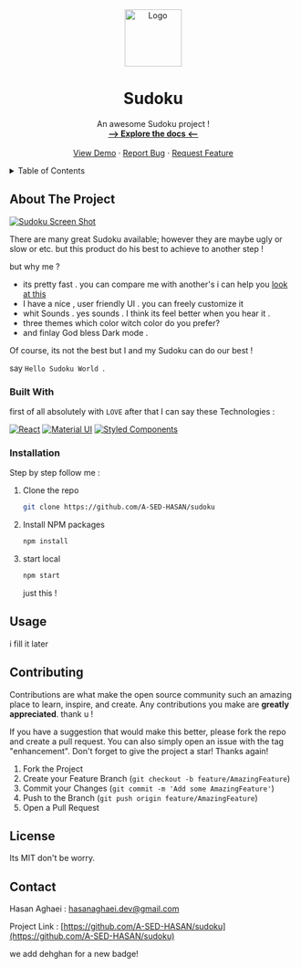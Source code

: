<!--? PROJECT LOGO -->
<div align="center">
  <a href="https://github.com/A-SED-HASAN/sudoku">
    <img src="/public/sudoku.png" alt="Logo" width="100" height="100">
  </a>
  <h1 align="center">Sudoku</h1>
  <p align="center">
    An awesome Sudoku project !
    <br />
    <a href="https://github.com/A-SED-HASAN/sudoku"><strong>--> Explore the docs <--</strong></a>
    <br />
    <br />
    <a href="https://project-24-sudoku.netlify.app">View Demo</a>
    ·
    <a href="https://github.com/A-SED-HASAN/sudoku/issues">Report Bug</a>
    ·
    <a href="https://github.com/A-SED-HASAN/sudoku/issues">Request Feature</a>
  </p>
</div>

<!-- TABLE OF CONTENTS -->
<details>
  <summary>Table of Contents</summary>
  <ol>
    <li>
      <a href="#about-the-project">About The Project</a>
      <ul>
        <li><a href="#built-with">Built With</a></li>
      </ul>
    </li>
    <li>
      <a href="#installation">Installation</a>
    </li>
    <li><a href="#usage">Usage</a></li>
    <li><a href="#contributing">Contributing</a></li>
    <li><a href="#license">License</a></li>
    <li><a href="#contact">Contact</a></li>
  </ol>
</details>

<!-- ABOUT THE PROJECT -->

## About The Project

[![Sudoku Screen Shot][product-screenshot]](https://project-24-sudoku.netlify.app)

There are many great Sudoku available; however they are maybe ugly or slow or etc.
but this product do his best to achieve to another step !

but why me ?

- its pretty fast . you can compare me with another's i can help you <a href='https://sudoku.com/'>look at this</a>
- I have a nice , user friendly UI . you can freely customize it
- whit Sounds . yes sounds . I think its feel better when you hear it .
- three themes which color witch color do you prefer?
- and finlay God bless Dark mode .

Of course, its not the best but I and my Sudoku can do our best !

say `Hello Sudoku World `.

### Built With

first of all absolutely with `LOVE` after that I can say these Technologies :

[![React][React.js]][React-url]
[![Material UI][MUI]][MUI-url]
[![Styled Components][styled]][styled-url]

### Installation

Step by step follow me :

1. Clone the repo
   ```sh
   git clone https://github.com/A-SED-HASAN/sudoku
   ```
2. Install NPM packages
   ```sh
   npm install
   ```
3. start local
   ```sh
   npm start
   ```
   just this !
   <!-- USAGE EXAMPLES -->

## Usage

i fill it later

<!-- CONTRIBUTING -->

## Contributing

Contributions are what make the open source community such an amazing place to learn, inspire, and create. Any contributions you make are **greatly appreciated**.
thank u !

If you have a suggestion that would make this better, please fork the repo and create a pull request. You can also simply open an issue with the tag "enhancement".
Don't forget to give the project a star! Thanks again!

1. Fork the Project
2. Create your Feature Branch (`git checkout -b feature/AmazingFeature`)
3. Commit your Changes (`git commit -m 'Add some AmazingFeature'`)
4. Push to the Branch (`git push origin feature/AmazingFeature`)
5. Open a Pull Request

<!-- LICENSE -->

## License

Its MIT don't be worry.

<!-- CONTACT -->

## Contact

Hasan Aghaei : hasanaghaei.dev@gmail.com

Project Link : [https://github.com/A-SED-HASAN/sudoku](https://github.com/A-SED-HASAN/sudoku)

<!-- ACKNOWLEDGMENTS -->

we add dehghan for a new badge!

<!-- MARKDOWN LINKS & IMAGES -->
<!---links -->

[product-screenshot]: public/Screenshot.png
[React.js]: https://img.shields.io/badge/React-20232A?style=for-the-badge&logo=react&logoColor=61DAFB
[React-url]: https://reactjs.org/
[styled]: https://img.shields.io/badge/styled_Component-20232A?style=for-the-badge&logo=styledcomponents&logoColor=DB7093
[styled-url]: https://styled-components.com/
[MUI]: https://img.shields.io/badge/Material_UI-20232A?style=for-the-badge&logo=MUI&logoColor=007FFF
[MUI-url]: https://styled-components.com/
